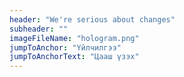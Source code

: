 ```yaml
---
header: "We're serious about changes"
subheader: ""
imageFileName: "hologram.png"
jumpToAnchor: "Үйлчилгээ"
jumpToAnchorText: "Цааш үзэх"
---
```

